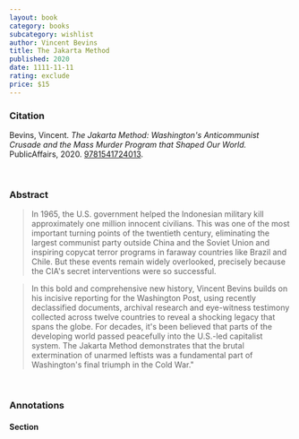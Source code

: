 ```yaml
---
layout: book
category: books
subcategory: wishlist
author: Vincent Bevins
title: The Jakarta Method
published: 2020
date: 1111-11-11
rating: exclude
price: $15
---
```


### Citation

Bevins, Vincent. *The Jakarta Method: Washington's Anticommunist Crusade and the Mass Murder Program that Shaped Our World.* PublicAffairs, 2020. [9781541724013](https://www.hachettebookgroup.com/titles/vincent-bevins/the-jakarta-method/9781541724013/).

<br>

### Abstract

> In 1965, the U.S. government helped the Indonesian military kill approximately one million innocent civilians. This was one of the most important turning points of the twentieth century, eliminating the largest communist party outside China and the Soviet Union and inspiring copycat terror programs in faraway countries like Brazil and Chile. But these events remain widely overlooked, precisely because the CIA's secret interventions were so successful.

> In this bold and comprehensive new history, Vincent Bevins builds on his incisive reporting for the Washington Post, using recently declassified documents, archival research and eye-witness testimony collected across twelve countries to reveal a shocking legacy that spans the globe. For decades, it's been believed that parts of the developing world passed peacefully into the U.S.-led capitalist system. The Jakarta Method demonstrates that the brutal extermination of unarmed leftists was a fundamental part of Washington's final triumph in the Cold War."

<br>

### Annotations

#### Section

<br>
